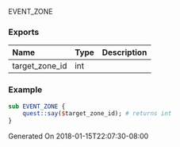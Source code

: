 EVENT_ZONE
### Exports
**Name**|**Type**|**Description**
:-----|:-----|:-----
target_zone_id|int|
### Example
```perl
sub EVENT_ZONE {
	quest::say($target_zone_id); # returns int
}
```

Generated On 2018-01-15T22:07:30-08:00